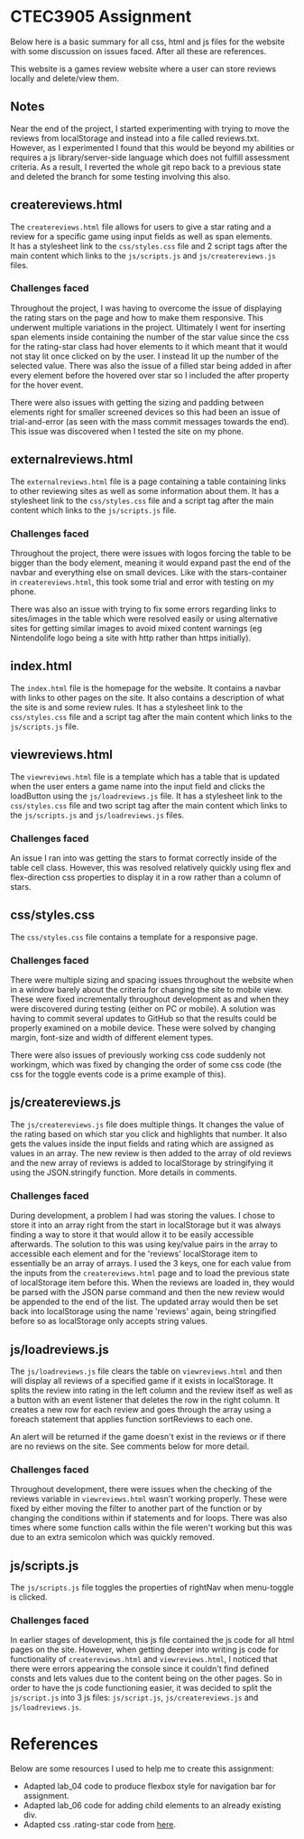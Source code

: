 # CTEC3905 Assignment

  Below here is a basic summary for all css, html and js files for the website with some discussion on issues faced. After all these are references.

  This website is a games review website where a user can store reviews locally and delete/view them.

## Notes
  Near the end of the project, I started experimenting with trying to move the reviews from localStorage and instead into a file called reviews.txt.
However, as I experimented I found that this would be beyond my abilities or requires a js library/server-side language which does not fulfill assessment
criteria. As a result, I reverted the whole git repo back to a previous state and deleted the branch for some testing involving this also.
 
## createreviews.html

  The `createreviews.html` file allows for users to give a star rating and a review for a specific game using input fields as well as span elements.  
It has a stylesheet link to the `css/styles.css` file and 2 script tags after the main content which links to the `js/scripts.js` and `js/createreviews.js` files.

### Challenges faced

  Throughout the project, I was having to overcome the issue of displaying the rating stars on the page and how to make them responsive. This underwent multiple variations
in the project. Ultimately I went for inserting span elements inside containing the number of the star value since the css for the rating-star class had hover elements to
it which meant that it would not stay lit once clicked on by the user. I instead lit up the number of the selected value. There was also the issue of a filled star being added
in after every element before the hovered over star  so I included the after property for the hover event.

  There were also issues with getting the sizing and padding between elements right for smaller screened devices so this had been an issue of trial-and-error (as seen with the mass
commit messages towards the end). This issue was discovered when I tested the site on my phone.

## externalreviews.html

  The `externalreviews.html` file is a page containing a table containing links to other reviewing sites as well as some information about them.
It has a stylesheet link to the `css/styles.css` file and a script tag after the main content which links to the `js/scripts.js` file.

### Challenges faced
  Throughout the project, there were issues with logos forcing the table to be bigger than the body element, meaning it would expand past the end
of the navbar and everything else on small devices. Like with the stars-container in `createreviews.html`, this took some trial and error with testing
on my phone.

  There was also an issue with trying to fix some errors regarding links to sites/images in the table which were resolved easily or using alternative
sites for getting similar images to avoid mixed content warnings (eg Nintendolife logo being a site with http rather than https initially).

## index.html

  The `index.html` file is the homepage for the website. It contains a navbar with links to other pages on the site.
It also contains a description of what the site is and some review rules. It has a stylesheet link to the `css/styles.css` file and a script tag after the main content which links to the `js/scripts.js` file.

## viewreviews.html

  The `viewreviews.html` file is a template which has a table that is updated when the user enters a game name into the input field and clicks the loadButton using the `js/loadreviews.js` file.
It has a stylesheet link to the `css/styles.css` file and two script tag after the main content which links to the `js/scripts.js` and `js/loadreviews.js` files.

### Challenges faced
  An issue I ran into was  getting the stars to format correctly inside of the table cell class. However, this was resolved relatively quickly using flex and flex-direction css properties to display
it in a row rather than a column of stars.

## css/styles.css

  The `css/styles.css` file contains a template for a responsive page.

### Challenges faced
  There were multiple sizing and spacing issues throughout the website when in a window barely about the criteria for changing the site to mobile view.
These were fixed incrementally throughout development as and when they were discovered during testing (either on PC or mobile). A solution was having to
commit several updates to GitHub so that the results could be properly examined on a mobile device. These were solved by changing margin, font-size and width
of different element types.

  There were also issues of previously working css code suddenly not workingm, which was fixed by changing the order of some css code (the css for the toggle events
code is a prime example of this).

## js/createreviews.js

  The `js/createreviews.js` file does multiple things. It changes the value of the rating based on which star you click and highlights that number.
It also gets the values inside the input fields and rating which are assigned as values in an array. The new review is then added to the array of
old reviews and the new array of reviews is added to localStorage by stringifying it using the JSON.stringify function. More details in comments.

### Challenges faced
  During development, a problem I had was storing the values. I chose to store it into an array right from the start in localStorage but it was always
finding a way to store it that would allow it to be easily accessible afterwards. The solution to this was using key/value pairs in the array to accessible
each element and for the 'reviews' localStorage item to essentially be an array of arrays. I used the 3 keys, one for each value from the inputs from the 
`createreviews.html` page and to load the previous state of localStorage item before this. When the reviews are loaded in, they would be parsed with the JSON
parse command and then the new review would be appended to the end of the list. The updated array would then be set back into localStorage using the name 'reviews'
again, being stringified before so as localStorage only accepts string values.

## js/loadreviews.js

  The `js/loadreviews.js` file clears the table on `viewreviews.html` and then will display all reviews of a specified game if it exists in localStorage.
It splits the review into rating in the left column and the review itself as well as a button with an event listener that deletes the row in the right column. 
It creates a new row for each review and goes through the array using a foreach statement that applies function sortReviews to each one. 

An alert will be returned if the game doesn't exist in the reviews or if there are no reviews on the site. See comments below for more detail.

### Challenges faced
  Throughout development, there were issues when the checking of the reviews variable in `viewreviews.html` wasn't working properly. These were fixed by either
moving the filter to another part of the function or by changing the conditions within if statements and for loops.
  There was also times where some function calls within the file weren't working but this was due to an extra semicolon which was quickly removed.

## js/scripts.js

  The `js/scripts.js` file toggles the properties of rightNav when menu-toggle is clicked.

### Challenges faced
  In earlier stages of development, this js file contained the js code for all html pages on the site. However, when getting deeper into writing js code for
functionality of `createreviews.html` and `viewreviews.html`, I noticed that there were errors appearing the console since it couldn't find defined consts and lets
values due to the content being on the other pages. So in order to have the js code functioning easier, it was decided to split the `js/script.js` into 3 js files:
`js/script.js`, `js/createreviews.js` and `js/loadreviews.js`.

# References

Below are some resources I used to help me to create this assignment:

- Adapted lab_04 code to produce flexbox style for navigation bar for assignment.
- Adapted lab_06 code for adding child elements to an already existing div.
- Adapted css .rating-star code from [here](https://css-tricks.com/star-ratings/).